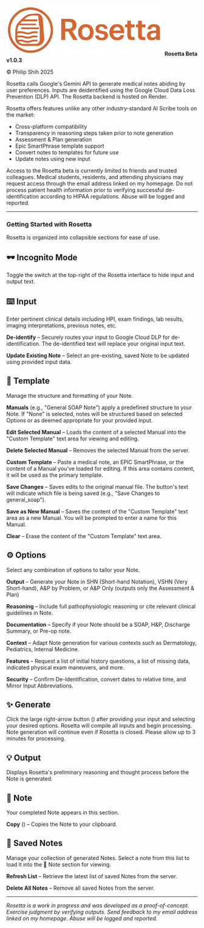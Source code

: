 ![Rosetta Logo](assets/img/rosetta_logo.png)
**Rosetta Beta v1.0.3**

© Philip Shih 2025

Rosetta calls Google's Gemini API to generate medical notes abiding by user preferences. Inputs are deidentified using the Google Cloud Data Loss Prevention (DLP) API. The Rosetta backend is hosted on Render.

Rosetta offers features unlike any other industry-standard AI Scribe tools on the market:
- Cross-platform compatibility
- Transparency in reasoning steps taken prior to note generation  
- Assessment & Plan generation
- Epic SmartPhrase template support
- Convert notes to templates for future use
- Update notes using new input

Access to the Rosetta beta is currently limited to friends and trusted colleagues. Medical students, residents, and attending physicians may request access through the email address linked on my homepage. Do not process patient health information prior to verifying successful de-identification according to HIPAA regulations. Abuse will be logged and reported.

---

### **Getting Started with Rosetta**
Rosetta is organized into collapsible sections for ease of use.

## 🕶️ Incognito Mode
Toggle the switch at the top-right of the Rosetta interface to hide input and output text.

## ⌨️ Input
Enter pertinent clinical details including HPI, exam findings, lab results, imaging interpretations, previous notes, etc.

**De-identify** – Securely routes your input to Google Cloud DLP for de-identification. The de-identified text will replace your original input text.

**Update Existing Note** – Select an pre-existing, saved Note to be updated using provided input data.

## 📄 Template
Manage the structure and formatting of your Note. 

**Manuals** (e.g., "General SOAP Note") apply a predefined structure to your Note. If "None" is selected, notes will be structured based on selected Options or as deemed appropriate for your provided input.

**Edit Selected Manual** – Loads the content of a selected Manual into the "Custom Template" text area for viewing and editing.

**Delete Selected Manual** – Removes the selected Manual from the server.

**Custom Template** – Paste a medical note, an EPIC SmartPhrase, or the content of a Manual you've loaded for editing. If this area contains content, it will be used as the primary template.

**Save Changes** – Saves edits to the original manual file. The button's text will indicate which file is being saved (e.g., "Save Changes to general_soap").

**Save as New Manual** – Saves the content of the "Custom Template" text area as a new Manual. You will be prompted to enter a name for this Manual.

**Clear** – Erase the content of the "Custom Template" text area. 

## ⚙️ Options
Select any combination of options to tailor your Note.

**Output** – Generate your Note in SHN (Short-hand Notation), VSHN (Very Short-hand), A&P by Problem, or A&P Only (outputs only the Assessment & Plan)

**Reasoning** – Include full pathophysiologic reasoning or cite relevant clinical guidelines in Note.

**Documentation** – Specify if your Note should be a SOAP, H&P, Discharge Summary, or Pre-op note.

**Context** – Adapt Note generation for various contexts such as Dermatology, Pediatrics, Internal Medicine.

**Features** – Request a list of initial history questions, a list of missing data, indicated physical exam maneuvers, and more.

**Security** – Confirm De-Identification, convert dates to relative time, and Mirror Input Abbreviations.

## ✨ Generate
Click the large right-arrow button (<i class="fas fa-angle-right"></i>) after providing your input and selecting your desired options. Rosetta will compile all inputs and begin processing. Note generation will continue even if Rosetta is closed. Please allow up to 3 minutes for processing.

## 💡 Output
Displays Rosetta's preliminary reasoning and thought process before the Note is generated. 

## 📝 Note
Your completed Note appears in this section.

**Copy** (<i class="fas fa-copy"></i>) – Copies the Note to your clipboard.

## 💾 Saved Notes
Manage your collection of generated Notes. Select a note from this list to load it into the 📝 Note section for viewing.

**Refresh List** – Retrieve the latest list of saved Notes from the server.

**Delete All Notes** – Remove all saved Notes from the server.

---
*Rosetta is a work in progress and was developed as a proof-of-concept. Exercise judgment by verifying outputs. Send feedback to my email address linked on my homepage. Abuse will be logged and reported.*
